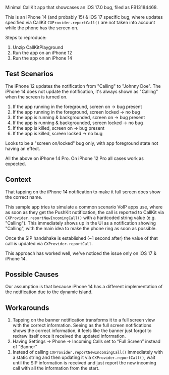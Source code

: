 Minimal CallKit app that showcases an iOS 17.0 bug, filed as FB13184468. 

This is an iPhone 14 (and probably 15) & iOS 17 specific bug, where updates specified via CallKit `CXProvider.reportCall()` are not taken into account while the phone has the screen on.

Steps to reproduce:

1. Unzip CallKitPlayground
2. Run the app on an iPhone 12
3. Run the app on an iPhone 14

## Test Scenarios

The iPhone 12 updates the notification from "Calling" to "Johnny Doe".
The iPhone 14 does not update the notification, it's always shown as "Calling" when the screen is turned on.

1. If the app running in the foreground, screen on -> bug present
2. If the app running in the foreground, screen locked -> no bug
3. If the app is running & backgrounded, screen on ->  bug present
4. If the app is running & backgrounded, screen locked ->  no bug
5. If the app is killed, screen on -> bug present
6. If the app is killed, screen locked ->  no bug

Looks to be a "screen on/locked" bug only, with app foreground state not having an effect.

All the above on iPhone 14 Pro. On iPhone 12 Pro all cases work as expected.



## Context 

That tapping on the iPhone 14 notification to make it full screen does show the correct name.

This sample app tries to simulate a common scenario VoIP apps use, where as soon as they get the PushKit notification, the call is reported to CallKit via `CXProvider.reportNewIncomingCall()` with a hardcoded string value (e.g. "Calling"). This immediately shows up in the UI as a notification showing "Calling", with the main idea to make the phone ring as soon as possible.

Once the SIP handshake is established (~1 second after) the value of that call is updated via `CXProvider.reportCall`. 

This approach has worked well, we've noticed the issue only on iOS 17 & iPhone 14. 

## Possible Causes

Our assumption is that because iPhone 14 has a different implementation of the notification due to the dynamic island. 

## Workarounds

1. Tapping on the banner notification transforms it to a full screen view with the correct information. Seeing as the full screen notifications shows the correct information, it feels like the banner just forgot to redraw itself once it received the updated information. 
2. Having Settings -> Phone -> Incoming Calls set to “Full Screen” instead of "Banner"
3. Instead of calling `CXProvider.reportNewIncomingCall()` immediately with a static string and then updating it via `CXProvider.reportCall()`, wait until the SIP information is received and just report the new incoming call with all the information from the start.

